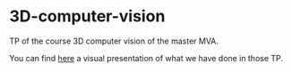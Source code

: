 # 3D-computer-vision

TP of the course 3D computer vision of the master MVA.

You can find [here](https://www.alth.fr/article-59) a visual presentation of what we have done in those TP.

